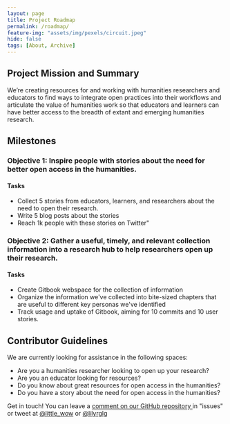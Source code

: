 ```yaml
---
layout: page
title: Project Roadmap
permalink: /roadmap/
feature-img: "assets/img/pexels/circuit.jpeg"
hide: false
tags: [About, Archive]
---
```


<h2> Project Mission and Summary </h2>
 We’re creating resources for and working with humanities researchers and educators to find ways to integrate open practices into their workflows and articulate the value of humanities work so that educators and learners can have better access to the breadth of extant and emerging humanities research.

<h2> Milestones </h2>

<h3> Objective 1: Inspire people with stories about the need for better open access in the humanities. </h3>

<h4> Tasks </h4>
<ul> <li> Collect 5 stories from educators, learners, and researchers about the need to open their research. </li>
  <li> Write 5 blog posts about the stories </li>
  <li> Reach 1k people with these stories on Twitter" </li>
</ul>

<h3> Objective 2: Gather a useful, timely, and relevant collection information into a research hub to help researchers open up their research. </h3>

<h4> Tasks </h4>
<ul> <li> Create Gitbook webspace for the collection of information </li>
<li> Organize the information we've collected into bite-sized chapters that are useful to different key personas we've identified </li>
  <li> Track usage and uptake of Gitbook, aiming for 10 commits and 10 user stories. </li>
</ul>

<h2> Contributor Guidelines </h2>
 
We are currently looking for assistance in the following spaces:

<ul> <li> Are you a humanities researcher looking to open up your research? </li>
  <li> Are you an educator looking for resources? </li>
  <li> Do you know about great resources for open access in the humanities? </li>
  <li> Do you have a story about the need for open access in the humanities? </li> </ul>

Get in touch! You can leave a <a href="https://github.com/little-wow/open-access-in-humanities"> comment on our GitHub repository </a> in "issues" or tweet at <a href="https://twitter.com/little_wow">@little_wow</a> or <a href="https://twitter.com/lilyrglg">@lilyrglg</a>
